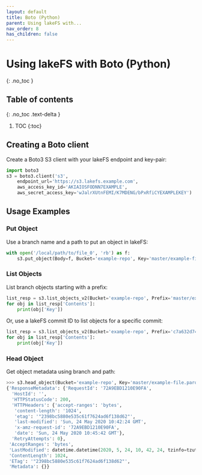 ```yaml
---
layout: default
title: Boto (Python)
parent: Using lakeFS with...
nav_order: 8
has_children: false
---
```


# Using lakeFS with Boto (Python)
{: .no_toc }

## Table of contents
{: .no_toc .text-delta }

1. TOC
{:toc}

## Creating a Boto client

Create a Boto3 S3 client with your lakeFS endpoint and key-pair:
```python
import boto3
s3 = boto3.client('s3',
    endpoint_url='https://s3.lakefs.example.com',
    aws_access_key_id='AKIAIOSFODNN7EXAMPLE',
    aws_secret_access_key='wJalrXUtnFEMI/K7MDENG/bPxRfiCYEXAMPLEKEY')
```


## Usage Examples

### Put Object
Use a branch name and a path to put an object in lakeFS:

```python
with open('/local/path/to/file_0', 'rb') as f:
    s3.put_object(Body=f, Bucket='example-repo', Key='master/example-file.parquet')
```

### List Objects

List branch objects starting with a prefix:
 
```python
list_resp = s3.list_objects_v2(Bucket='example-repo', Prefix='master/example-prefix')
for obj in list_resp['Contents']:
    print(obj['Key'])
```

Or, use a lakeFS commit ID to list objects for a specific commit:
 
```python
list_resp = s3.list_objects_v2(Bucket='example-repo', Prefix='c7a632d74f/example-prefix')
for obj in list_resp['Contents']:
    print(obj['Key'])
```

### Head Object
Get object metadata using branch and path:
```python
>>> s3.head_object(Bucket='example-repo', Key='master/example-file.parquet')
{'ResponseMetadata': {'RequestId': '72A9EBD1210E90FA',
  'HostId': '',
  'HTTPStatusCode': 200,
  'HTTPHeaders': {'accept-ranges': 'bytes',
   'content-length': '1024',
   'etag': '"2398bc5880e535c61f7624ad6f138d62"',
   'last-modified': 'Sun, 24 May 2020 10:42:24 GMT',
   'x-amz-request-id': '72A9EBD1210E90FA',
   'date': 'Sun, 24 May 2020 10:45:42 GMT'},
  'RetryAttempts': 0},
 'AcceptRanges': 'bytes',
 'LastModified': datetime.datetime(2020, 5, 24, 10, 42, 24, tzinfo=tzutc()),
 'ContentLength': 1024,
 'ETag': '"2398bc5880e535c61f7624ad6f138d62"',
 'Metadata': {}}
``` 
